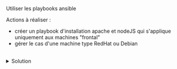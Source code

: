 Utiliser les playbooks ansible

Actions à réaliser :
- créer un playbook d'installation apache et nodeJS qui s'applique uniquement aux machines "frontal"
- gérer le cas d'une machine type RedHat ou Debian

<br>

<details>

<summary>Solution</summary>

Créer le playbook front.yml
```plain
touch playbook/front.yml
```{{exec}}

Utiliser l'éditeur pour créer le playbook qui permet de gérer le frontal
```plain
---

# Ce playbook mets a jour les paquets systemes et cree un utilisateur applicatif app
- name: Apache et nodeJS
  hosts: frontal
  tasks:
  - name: Apache on debian-like
    ansible.builtin.package:
      name: "apache"
      state: latest
    when: ansible_facts['os_family'] == "Debian"
  - name: Apache on RedHat-like
    ansible.builtin.package:
      name: "httpd"
      state: latest
    when: ansible_facts['os_family'] == "RedHat"
  - name: nodeJS
    ansible.builtin.package:
      name: "nodejs"
      state: latest

```

Cette commande jouera le playbook
```plain
ansible-playbook playbook/sys.yml
```{{exec}}

Rejouer le playbook pour constater l'idempotence
```
ansible-playbook playbook/sys.yml
```

</details>
